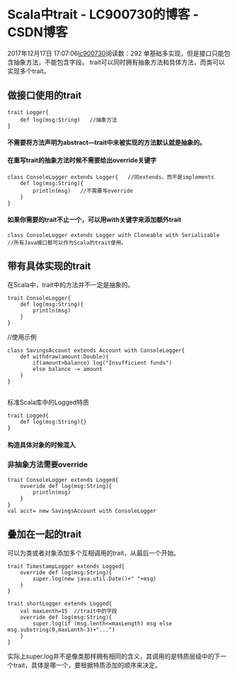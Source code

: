 # Scala中trait - LC900730的博客 - CSDN博客
2017年12月17日 17:07:06[lc900730](https://me.csdn.net/LC900730)阅读数：292
单基础多实现，但是接口只能包含抽象方法，不能包含字段。 
trait可以同时拥有抽象方法和具体方法，而类可以实现多个trait。
## 做接口使用的trait
```
trait Logger{
    def log(msg:String)   //抽象方法
}
```
#### 不需要将方法声明为abstract—trait中未被实现的方法默认就是抽象的。
#### 在重写trait的抽象方法时候不需要给出override关键字
```
class ConsoleLogger extends Logger{   //同extends，而不是implements
    def log(msg:String){
        println(msg)   //不需要写override
    }
}
```
#### 如果你需要的trait不止一个，可以用with关键字来添加额外trait
```
class ConsoleLogger extends Logger with Cloneable with Serializable
//所有Java接口都可以作为Scala的trait使用。
```
## 带有具体实现的trait
在Scala中，trait中的方法并不一定是抽象的。
```
trait ConsoleLogger{
    def log(msg:String){
        println(msg)
    }
}
```
//使用示例
```
class SavingsAccount extends Account with ConsoleLogger{
    def withdraw(amount:Double){
        if(amount>balance) log("Insufficient funds")
        else balance -= amount
    }
}
```
## #
标准Scala库中的Logged特质
```
trait Logged{
    def log(msg:String){}
}
```
#### 构造具体对象的时候混入
### 非抽象方法需要override
```
trait ConsoleLogger extends Logged{
    ovveride def log(msg:String){
        println(msg)
    }
} 
val acct= new SavingsAccount with ConsoleLogger
```
## 叠加在一起的trait
可以为类或者对象添加多个互相调用的trait，从最后一个开始。
```
trait TimestampLogger extends Logged{
    override def log(msg:String){
        super.log(new java.util.Date()+" "+msg)
    }
}
```
```
trait shortLogger extends Logged{
    val maxLenth=15  //trait中的字段
    override def log(msg:String){
        super.log(if (msg.lenth<=maxLength) msg else msg.substring(0,maxLenth-3)+"...")
    }
}
```
实际上super.log并不是像类那样拥有相同的含义，其调用的是特质层级中的下一个trait，具体是哪一个，要根据特质添加的顺序来决定。
